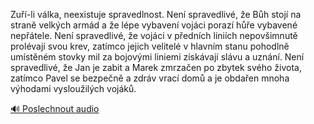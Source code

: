 
Zuří-li válka, neexistuje spravedlnost. Není spravedlivé, že Bůh stojí na straně velkých armád a že lépe vybavení vojáci porazí hůře vybavené nepřátele. Není spravedlivé, že vojáci v předních liniích nepovšimnutě prolévají svou krev, zatímco jejich velitelé v hlavním stanu pohodlně umístěném stovky mil za bojovými liniemi získávají slávu a uznání. Není spravedlivé, že Jan je zabit a Marek zmrzačen po zbytek svého života, zatímco Pavel se bezpečně a zdráv vrací domů a je obdařen mnoha výhodami vysloužilých vojáků.

[🔊 Poslechnout audio](/data/7-paragraphs/audio/chapter_164/para_003-Zu-li-vlka-neexistuje-spravedlnost-Nen-sprav.mp3)
